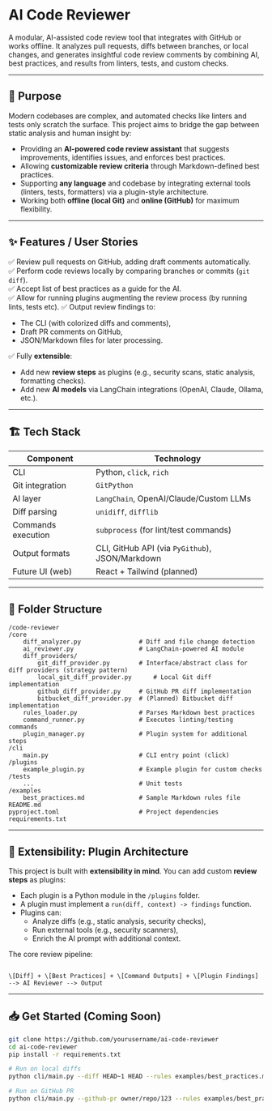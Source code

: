 # AI Code Reviewer

A modular, AI-assisted code review tool that integrates with GitHub or works offline. It analyzes pull requests, diffs between branches, or local changes, and generates insightful code review comments by combining AI, best practices, and results from linters, tests, and custom checks.

---

## 🚀 Purpose

Modern codebases are complex, and automated checks like linters and tests only scratch the surface. This project aims to bridge the gap between static analysis and human insight by:

- Providing an **AI-powered code review assistant** that suggests improvements, identifies issues, and enforces best practices.
- Allowing **customizable review criteria** through Markdown-defined best practices.
- Supporting **any language** and codebase by integrating external tools (linters, tests, formatters) via a plugin-style architecture.
- Working both **offline (local Git)** and **online (GitHub)** for maximum flexibility.

---

## ✨ Features / User Stories

✅ Review pull requests on GitHub, adding draft comments automatically.  
✅ Perform code reviews locally by comparing branches or commits (`git diff`).  
✅ Accept list of best practices as a guide for the AI.  
✅ Allow for running plugins augmenting the review process (by running lints, tests etc).
✅ Output review findings to:

- The CLI (with colorized diffs and comments),
- Draft PR comments on GitHub,
- JSON/Markdown files for later processing.

✅ Fully **extensible**:  

- Add new **review steps** as plugins (e.g., security scans, static analysis, formatting checks).
- Add new **AI models** via LangChain integrations (OpenAI, Claude, Ollama, etc.).

---

## 🏗️ Tech Stack

| Component          | Technology                                         |
|--------------------|----------------------------------------------------|
| CLI                | Python, `click`, `rich`                             |
| Git integration    | `GitPython`                                        |
| AI layer           | `LangChain`, OpenAI/Claude/Custom LLMs             |
| Diff parsing       | `unidiff`, `difflib`                               |
| Commands execution | `subprocess` (for lint/test commands)              |
| Output formats     | CLI, GitHub API (via `PyGithub`), JSON/Markdown    |
| Future UI (web)    | React + Tailwind (planned)                         |

---

## 📂 Folder Structure

```
/code-reviewer
/core
    diff_analyzer.py                # Diff and file change detection
    ai_reviewer.py                  # LangChain-powered AI module
    diff_providers/
        git_diff_provider.py        # Interface/abstract class for diff providers (strategy pattern)
        local_git_diff_provider.py      # Local Git diff implementation
        github_diff_provider.py     # GitHub PR diff implementation
        bitbucket_diff_provider.py  # (Planned) Bitbucket diff implementation
    rules_loader.py                 # Parses Markdown best practices
    command_runner.py               # Executes linting/testing commands
    plugin_manager.py               # Plugin system for additional steps
/cli
    main.py                         # CLI entry point (click)
/plugins
    example_plugin.py               # Example plugin for custom checks
/tests
    ...                             # Unit tests
/examples
    best_practices.md               # Sample Markdown rules file
README.md
pyproject.toml                      # Project dependencies
requirements.txt
```

---

## 🔌 Extensibility: Plugin Architecture

This project is built with **extensibility in mind**. You can add custom **review steps** as plugins:

- Each plugin is a Python module in the `/plugins` folder.
- A plugin must implement a `run(diff, context) -> findings` function.
- Plugins can:
  - Analyze diffs (e.g., static analysis, security checks),
  - Run external tools (e.g., security scanners),
  - Enrich the AI prompt with additional context.

The core review pipeline:

```

\[Diff] + \[Best Practices] + \[Command Outputs] + \[Plugin Findings] --> AI Reviewer --> Output

````

---

## 📥 Get Started (Coming Soon)

```bash
git clone https://github.com/yourusername/ai-code-reviewer
cd ai-code-reviewer
pip install -r requirements.txt

# Run on local diffs
python cli/main.py --diff HEAD~1 HEAD --rules examples/best_practices.md --run-commands

# Run on GitHub PR
python cli/main.py --github-pr owner/repo/123 --rules examples/best_practices.md --run-commands
```
